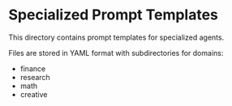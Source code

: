 # Specialized Prompt Templates

This directory contains prompt templates for specialized agents.

Files are stored in YAML format with subdirectories for domains:
- finance
- research
- math
- creative
